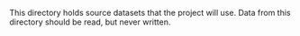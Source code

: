 This directory holds source datasets that the project will use.
Data from this directory should be read, but never written.